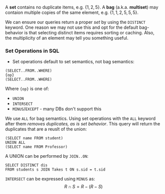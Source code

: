 A **set** contains no duplicate items, e.g. $\{1,2,5\}$.
A **bag** (a.k.a. **multiset**) may contaion multiple copies of the same element, e.g. $\{1,1,2,5,5,5\}$.

We can ensure our queries return a proper *set* by using the `DISTINCT` keyword. One reason we may not use this and opt for the default bag-behavior is that selecting distinct items requires sorting or caching. Also, the multiplicity of an element may tell you something useful.

### Set Operations in SQL
* Set operations default to set semantics, not bag semantics:
```
(SELECT..FROM..WHERE)
{op}
(SELECT..FROM..WHERE)
```
Where `{op}` is one of:
* `UNION`
* `INTERSECT`
* `MINUS`/`EXCEPT` - many DBs don't support this

We use `ALL` for bag semantics. Using set operations with the `ALL` keyword after them *removes duplicates, as is set behavior*. This query will return the duplicates that are a reuslt of the union:
```
(SELECT name FROM student)
UNION ALL
(SELECT name FROM Professor)
```
A UNION can be performed by `JOIN..ON`:
```
SELECT DISTINCT dis
FROM students s JOIN Takes t ON s.sid = t.sid
```
`INTERSECT` can be expressed using `MINUS` as:
$$R \cap S=R-(R-S)$$